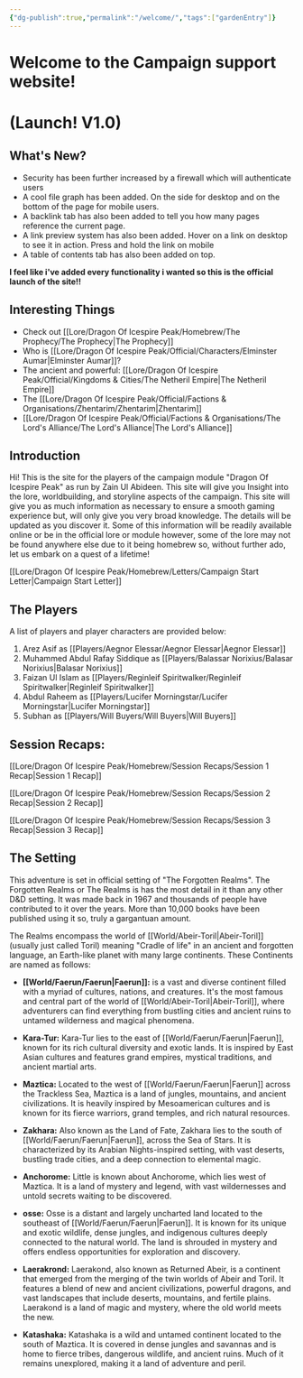 ```yaml
---
{"dg-publish":true,"permalink":"/welcome/","tags":["gardenEntry"]}
---
```


# Welcome to the Campaign support website!

# (Launch! V1.0)

## What's New?

- Security has been further increased by a firewall which will authenticate users
- A cool file graph has been added. On the side for desktop and on the bottom of the page for mobile users.
- A backlink tab has also been added to tell you how many pages reference the current page.
- A link preview system has also been added. Hover on a link on desktop to see it in action. Press and  hold the link on mobile
- A table of contents tab has also been added on top.

**I feel like i've added every functionality i wanted so this is the official launch of the site!!**
## Interesting Things

- Check out [[Lore/Dragon Of Icespire Peak/Homebrew/The Prophecy/The Prophecy\|The Prophecy]]
- Who is [[Lore/Dragon Of Icespire Peak/Official/Characters/Elminster Aumar\|Elminster Aumar]]?
- The ancient and powerful: [[Lore/Dragon Of Icespire Peak/Official/Kingdoms & Cities/The Netheril Empire\|The Netheril Empire]]
- The  [[Lore/Dragon Of Icespire Peak/Official/Factions & Organisations/Zhentarim/Zhentarim\|Zhentarim]]
- [[Lore/Dragon Of Icespire Peak/Official/Factions & Organisations/The Lord's Alliance/The Lord's Alliance\|The Lord's Alliance]]
## Introduction

Hi! This is the site for the players of the campaign module "Dragon Of Icespire Peak" as run by Zain Ul Abideen. This site will give you Insight into the lore, worldbuilding, and storyline aspects of the campaign. This site will give you as much information as necessary to ensure a smooth gaming experience but, will only give you very broad knowledge. The details will be updated as you discover it. Some of this information will be readily available online or be in the official lore or module however, some of the lore may not be found anywhere else due to it being homebrew so, without further ado, let us embark on a quest of a lifetime!

[[Lore/Dragon Of Icespire Peak/Homebrew/Letters/Campaign Start Letter\|Campaign Start Letter]]
## The Players

A list of players and player characters are provided below:

1. Arez Asif as [[Players/Aegnor Elessar/Aegnor Elessar\|Aegnor Elessar]]
2. Muhammed Abdul Rafay Siddique as [[Players/Balassar Norixius/Balasar Norixius\|Balasar Norixius]]
3. Faizan Ul Islam as [[Players/Reginleif Spiritwalker/Reginleif Spiritwalker\|Reginleif Spiritwalker]]
4. Abdul Raheem as [[Players/Lucifer Morningstar/Lucifer Morningstar\|Lucifer Morningstar]]
5. Subhan as [[Players/Will Buyers/Will Buyers\|Will Buyers]]
## Session Recaps:
[[Lore/Dragon Of Icespire Peak/Homebrew/Session Recaps/Session 1 Recap\|Session 1 Recap]]

[[Lore/Dragon Of Icespire Peak/Homebrew/Session Recaps/Session 2 Recap\|Session 2 Recap]]

[[Lore/Dragon Of Icespire Peak/Homebrew/Session Recaps/Session 3 Recap\|Session 3 Recap]]
## The Setting

This adventure is set in official setting of "The Forgotten Realms". The Forgotten Realms or The Realms is has the most detail in it than any other D&D setting. It was made back in 1967 and thousands of people have contributed to it over the years. More than 10,000 books have been published using it so, truly a gargantuan amount. 

The Realms encompass the world of [[World/Abeir-Toril\|Abeir-Toril]] (usually just called Toril) meaning "Cradle of life" in an ancient and forgotten language, an Earth-like planet with many large continents. These Continents are named as follows:

- **[[World/Faerun/Faerun\|Faerun]]:** is a vast and diverse continent filled with a myriad of cultures, nations, and creatures. It's the most famous and central part of the world of [[World/Abeir-Toril\|Abeir-Toril]], where adventurers can find everything from bustling cities and ancient ruins to untamed wilderness and magical phenomena.

- **Kara-Tur:** Kara-Tur lies to the east of [[World/Faerun/Faerun\|Faerun]], known for its rich cultural diversity and exotic lands. It is inspired by East Asian cultures and features grand empires, mystical traditions, and ancient martial arts.

- **Maztica:** Located to the west of [[World/Faerun/Faerun\|Faerun]] across the Trackless Sea, Maztica is a land of jungles, mountains, and ancient civilizations. It is heavily inspired by Mesoamerican cultures and is known for its fierce warriors, grand temples, and rich natural resources.

- **Zakhara:** Also known as the Land of Fate, Zakhara lies to the south of [[World/Faerun/Faerun\|Faerun]], across the Sea of Stars. It is characterized by its Arabian Nights-inspired setting, with vast deserts, bustling trade cities, and a deep connection to elemental magic.
- **Anchorome:** Little is known about Anchorome, which lies west of Maztica. It is a land of mystery and legend, with vast wildernesses and untold secrets waiting to be discovered.

- **osse:** Osse is a distant and largely uncharted land located to the southeast of [[World/Faerun/Faerun\|Faerun]]. It is known for its unique and exotic wildlife, dense jungles, and indigenous cultures deeply connected to the natural world. The land is shrouded in mystery and offers endless opportunities for exploration and discovery.

- **Laerakrond:** Laerakond, also known as Returned Abeir, is a continent that emerged from the merging of the twin worlds of Abeir and Toril. It features a blend of new and ancient civilizations, powerful dragons, and vast landscapes that include deserts, mountains, and fertile plains. Laerakond is a land of magic and mystery, where the old world meets the new.

- **Katashaka:** Katashaka is a wild and untamed continent located to the south of Maztica. It is covered in dense jungles and savannas and is home to fierce tribes, dangerous wildlife, and ancient ruins. Much of it remains unexplored, making it a land of adventure and peril.
 


